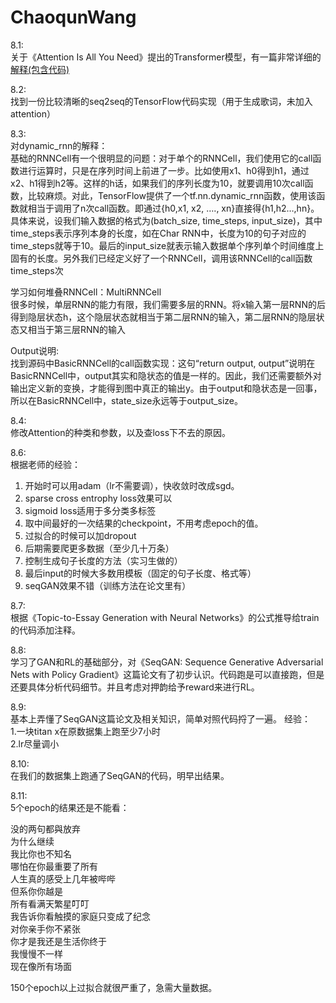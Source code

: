 # ChaoqunWang
8.1:  
关于《Attention Is All You Need》提出的Transformer模型，有一篇非常详细的[解释(包含代码)](http://nlp.seas.harvard.edu/2018/04/03/attention.html)

8.2:  
找到一份比较清晰的seq2seq的TensorFlow代码实现（用于生成歌词，未加入attention）

8.3:  
对dynamic_rnn的解释：  
基础的RNNCell有一个很明显的问题：对于单个的RNNCell，我们使用它的call函数进行运算时，只是在序列时间上前进了一步。比如使用x1、h0得到h1，通过x2、h1得到h2等。这样的h话，如果我们的序列长度为10，就要调用10次call函数，比较麻烦。对此，TensorFlow提供了一个tf.nn.dynamic\_rnn函数，使用该函数就相当于调用了n次call函数。即通过{h0,x1, x2, …., xn}直接得{h1,h2…,hn}。
具体来说，设我们输入数据的格式为(batch\_size, time\_steps, input\_size)，其中time\_steps表示序列本身的长度，如在Char RNN中，长度为10的句子对应的time\_steps就等于10。最后的input\_size就表示输入数据单个序列单个时间维度上固有的长度。另外我们已经定义好了一个RNNCell，调用该RNNCell的call函数time\_steps次
  
学习如何堆叠RNNCell：MultiRNNCell  
很多时候，单层RNN的能力有限，我们需要多层的RNN。将x输入第一层RNN的后得到隐层状态h，这个隐层状态就相当于第二层RNN的输入，第二层RNN的隐层状态又相当于第三层RNN的输入

  
 Output说明:   
找到源码中BasicRNNCell的call函数实现：这句“return output, output”说明在BasicRNNCell中，output其实和隐状态的值是一样的。因此，我们还需要额外对输出定义新的变换，才能得到图中真正的输出y。由于output和隐状态是一回事，所以在BasicRNNCell中，state\_size永远等于output\_size。


8.4:  
修改Attention的种类和参数，以及查loss下不去的原因。

8.6:  
根据老师的经验：  
1. 开始时可以用adam（lr不需要调），快收敛时改成sgd。  
2. sparse cross entrophy loss效果可以  
3. sigmoid loss适用于多分类多标签  
4. 取中间最好的一次结果的checkpoint，不用考虑epoch的值。  
5. 过拟合的时候可以加dropout  
6. 后期需要爬更多数据（至少几十万条）  
7. 控制生成句子长度的方法（实习生做的）  
8. 最后input的时候大多数用模板（固定的句子长度、格式等）  
9. seqGAN效果不错（训练方法在论文里有）  

8.7:  
根据《Topic-to-Essay Generation with Neural Networks》的公式推导给train的代码添加注释。

8.8:  
学习了GAN和RL的基础部分，对《SeqGAN: Sequence Generative Adversarial Nets with Policy Gradient》这篇论文有了初步认识。代码跑是可以直接跑，但是还要具体分析代码细节。并且考虑对押韵给予reward来进行RL。

8.9:  
基本上弄懂了SeqGAN这篇论文及相关知识，简单对照代码捋了一遍。
经验：  
1.一块titan x在原数据集上跑至少7小时  
2.lr尽量调小

8.10:  
在我们的数据集上跑通了SeqGAN的代码，明早出结果。

8.11:  
5个epoch的结果还是不能看：  

没的两句都與放弃  
为什么继续  
我比你也不知名  
哪怕在你最重要了所有  
人生真的感受上几年被哔哔  
但系你你越是  
所有看满天繁星叮叮  
我告诉你看触摸的家庭只变成了纪念  
对你亲手你不紧张  
你才是我还是生活你终于  
我慢慢不一样  
现在像所有场面  

150个epoch以上过拟合就很严重了，急需大量数据。